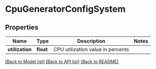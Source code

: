 # CpuGeneratorConfigSystem

## Properties
Name | Type | Description | Notes
------------ | ------------- | ------------- | -------------
**utilization** | **float** | CPU utilization value in percents | 

[[Back to Model list]](../README.md#documentation-for-models) [[Back to API list]](../README.md#documentation-for-api-endpoints) [[Back to README]](../README.md)


